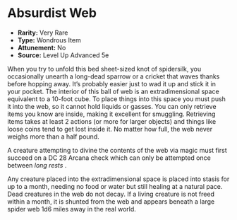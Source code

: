 # Absurdist Web

- **Rarity:** Very Rare
- **Type:** Wondrous Item
- **Attunement:** No
- **Source:** Level Up Advanced 5e

When you try to unfold this bed sheet-sized knot of spidersilk, you occasionally unearth a long-dead sparrow or a cricket that waves thanks before hopping away. It’s probably easier just to wad it up and stick it in your pocket. The interior of this ball of web is an extradimensional space equivalent to a 10-foot cube. To place things into this space you must push it into the web, so it cannot hold liquids or gasses. You can only retrieve items you know are inside, making it excellent for smuggling. Retrieving items takes at least 2 actions (or more for larger objects) and things like loose coins tend to get lost inside it. No matter how full, the web never weighs more than a half pound.

A creature attempting to divine the contents of the web via magic must first succeed on a DC 28 Arcana check which can only be attempted once between _long rests_ .

Any creature placed into the extradimensional space is placed into stasis for up to a month, needing no food or water but still healing at a natural pace. Dead creatures in the web do not decay. If a living creature is not freed within a month, it is shunted from the web and appears beneath a large spider web 1d6 miles away in the real world.

